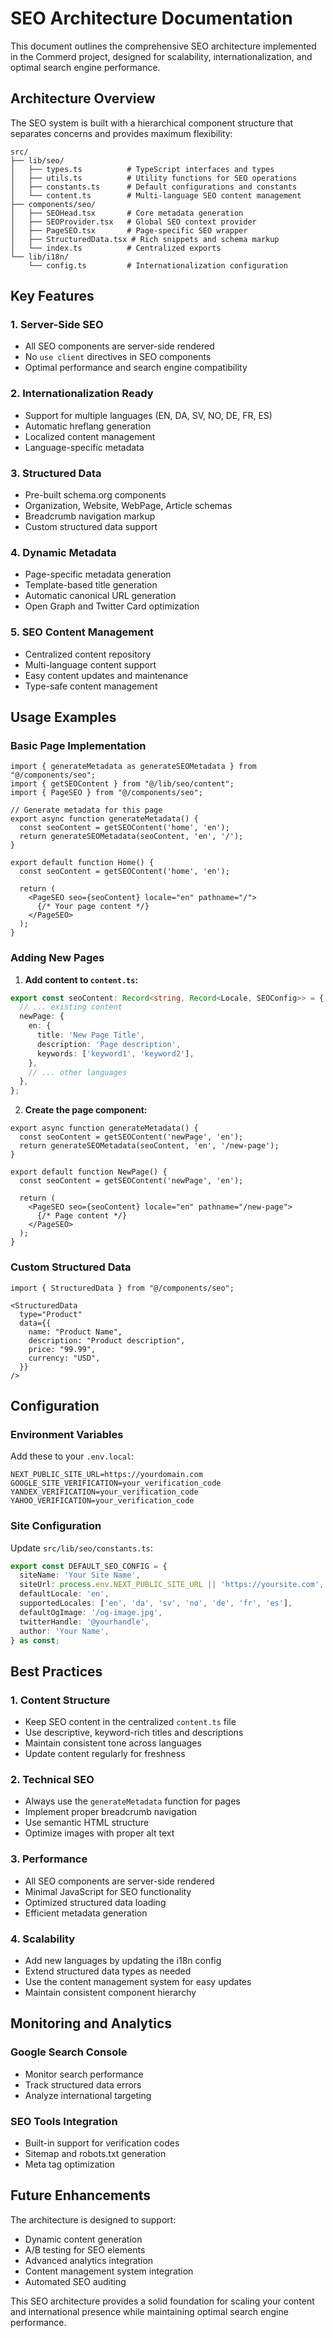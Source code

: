 # SEO Architecture Documentation

This document outlines the comprehensive SEO architecture implemented in the Commerd project, designed for scalability, internationalization, and optimal search engine performance.

## Architecture Overview

The SEO system is built with a hierarchical component structure that separates concerns and provides maximum flexibility:

```
src/
├── lib/seo/
│   ├── types.ts          # TypeScript interfaces and types
│   ├── utils.ts          # Utility functions for SEO operations
│   ├── constants.ts      # Default configurations and constants
│   └── content.ts        # Multi-language SEO content management
├── components/seo/
│   ├── SEOHead.tsx       # Core metadata generation
│   ├── SEOProvider.tsx   # Global SEO context provider
│   ├── PageSEO.tsx       # Page-specific SEO wrapper
│   ├── StructuredData.tsx # Rich snippets and schema markup
│   └── index.ts          # Centralized exports
└── lib/i18n/
    └── config.ts         # Internationalization configuration
```

## Key Features

### 1. **Server-Side SEO**
- All SEO components are server-side rendered
- No `use client` directives in SEO components
- Optimal performance and search engine compatibility

### 2. **Internationalization Ready**
- Support for multiple languages (EN, DA, SV, NO, DE, FR, ES)
- Automatic hreflang generation
- Localized content management
- Language-specific metadata

### 3. **Structured Data**
- Pre-built schema.org components
- Organization, Website, WebPage, Article schemas
- Breadcrumb navigation markup
- Custom structured data support

### 4. **Dynamic Metadata**
- Page-specific metadata generation
- Template-based title generation
- Automatic canonical URL generation
- Open Graph and Twitter Card optimization

### 5. **SEO Content Management**
- Centralized content repository
- Multi-language content support
- Easy content updates and maintenance
- Type-safe content management

## Usage Examples

### Basic Page Implementation

```tsx
import { generateMetadata as generateSEOMetadata } from "@/components/seo";
import { getSEOContent } from "@/lib/seo/content";
import { PageSEO } from "@/components/seo";

// Generate metadata for this page
export async function generateMetadata() {
  const seoContent = getSEOContent('home', 'en');
  return generateSEOMetadata(seoContent, 'en', '/');
}

export default function Home() {
  const seoContent = getSEOContent('home', 'en');
  
  return (
    <PageSEO seo={seoContent} locale="en" pathname="/">
      {/* Your page content */}
    </PageSEO>
  );
}
```

### Adding New Pages

1. **Add content to `content.ts`:**
```typescript
export const seoContent: Record<string, Record<Locale, SEOConfig>> = {
  // ... existing content
  newPage: {
    en: {
      title: 'New Page Title',
      description: 'Page description',
      keywords: ['keyword1', 'keyword2'],
    },
    // ... other languages
  },
};
```

2. **Create the page component:**
```tsx
export async function generateMetadata() {
  const seoContent = getSEOContent('newPage', 'en');
  return generateSEOMetadata(seoContent, 'en', '/new-page');
}

export default function NewPage() {
  const seoContent = getSEOContent('newPage', 'en');
  
  return (
    <PageSEO seo={seoContent} locale="en" pathname="/new-page">
      {/* Page content */}
    </PageSEO>
  );
}
```

### Custom Structured Data

```tsx
import { StructuredData } from "@/components/seo";

<StructuredData
  type="Product"
  data={{
    name: "Product Name",
    description: "Product description",
    price: "99.99",
    currency: "USD",
  }}
/>
```

## Configuration

### Environment Variables

Add these to your `.env.local`:

```env
NEXT_PUBLIC_SITE_URL=https://yourdomain.com
GOOGLE_SITE_VERIFICATION=your_verification_code
YANDEX_VERIFICATION=your_verification_code
YAHOO_VERIFICATION=your_verification_code
```

### Site Configuration

Update `src/lib/seo/constants.ts`:

```typescript
export const DEFAULT_SEO_CONFIG = {
  siteName: 'Your Site Name',
  siteUrl: process.env.NEXT_PUBLIC_SITE_URL || 'https://yoursite.com',
  defaultLocale: 'en',
  supportedLocales: ['en', 'da', 'sv', 'no', 'de', 'fr', 'es'],
  defaultOgImage: '/og-image.jpg',
  twitterHandle: '@yourhandle',
  author: 'Your Name',
} as const;
```

## Best Practices

### 1. **Content Structure**
- Keep SEO content in the centralized `content.ts` file
- Use descriptive, keyword-rich titles and descriptions
- Maintain consistent tone across languages
- Update content regularly for freshness

### 2. **Technical SEO**
- Always use the `generateMetadata` function for pages
- Implement proper breadcrumb navigation
- Use semantic HTML structure
- Optimize images with proper alt text

### 3. **Performance**
- All SEO components are server-side rendered
- Minimal JavaScript for SEO functionality
- Optimized structured data loading
- Efficient metadata generation

### 4. **Scalability**
- Add new languages by updating the i18n config
- Extend structured data types as needed
- Use the content management system for easy updates
- Maintain consistent component hierarchy

## Monitoring and Analytics

### Google Search Console
- Monitor search performance
- Track structured data errors
- Analyze international targeting

### SEO Tools Integration
- Built-in support for verification codes
- Sitemap and robots.txt generation
- Meta tag optimization

## Future Enhancements

The architecture is designed to support:
- Dynamic content generation
- A/B testing for SEO elements
- Advanced analytics integration
- Content management system integration
- Automated SEO auditing

This SEO architecture provides a solid foundation for scaling your content and international presence while maintaining optimal search engine performance.
